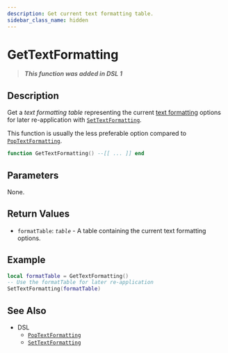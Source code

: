 ```yaml
---
description: Get current text formatting table.
sidebar_class_name: hidden
---
```


# GetTextFormatting

> **_This function was added in DSL 1_**

## Description

Get a _text formatting table_ representing the current [text formatting](./) options for later re-application with [`SetTextFormatting`](./SetTextFormatting).

This function is usually the less preferable option compared to [`PopTextFormatting`](./PopTextFormatting).

```lua
function GetTextFormatting() --[[ ... ]] end
```

## Parameters

None.

## Return Values

- `formatTable`: _`table`_ - A table containing the current text formatting options.

## Example

```lua
local formatTable = GetTextFormatting()
-- Use the formatTable for later re-application
SetTextFormatting(formatTable)
```

## See Also

- DSL
  - [`PopTextFormatting`](./PopTextFormatting)
  - [`SetTextFormatting`](./SetTextFormatting)
